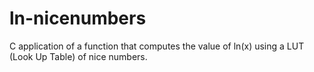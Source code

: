 # ln-nicenumbers
C application of a function that computes the value of ln(x) using a LUT (Look Up Table) of nice numbers.
